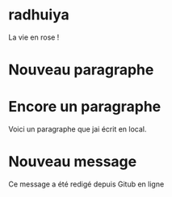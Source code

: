 # radhuiya
La vie en rose !
# Nouveau paragraphe

# Encore un paragraphe 
Voici un paragraphe que jai écrit en local.

# Nouveau message
Ce message a été redigé depuis Gitub en ligne
